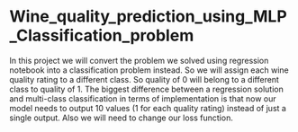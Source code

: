 # Wine_quality_prediction_using_MLP_Classification_problem
In this project we will convert the problem we solved using regression notebook into a classification problem instead. So we will assign each wine quality rating to a different class. So quality of 0 will belong to a different class to quality of 1.  The biggest difference between a regression solution and multi-class classification in terms of implementation is that now our model needs to output 10 values (1 for each quality rating) instead of just a single output. Also we will need to change our loss function.
